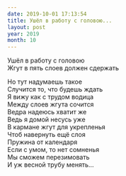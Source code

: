 ```yaml
---
date: 2019-10-01 17:13:54
title: Ушёл в работу с головою...
layout: post
year: 2019
month: 10
---
```

Ушёл в работу с головою<br/>
Жгут в пять слоев должен сдержать <br/>
<!--more-->
Но тут надумаешь такое<br/>
Случится то, что будешь ждать <br/>
Я вижу как с трудом водица<br/>
Между слоев жгута сочится<br/>
Ведра надеюсь хватит же<br/>
Ведь я домой несусь уже<br/>
В кармане жгут для укрепленья<br/>
Чтоб навернуть ещё слоя<br/>
Пружина от календаря <br/>
Если с умом,  то нет сомненья<br/>
Мы сможем перезимовать<br/>
И уж весной трубу менять...<br/>